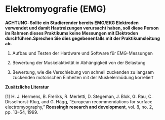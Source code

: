 # **Elektromyografie (EMG)**

**ACHTUNG: Sollte ein Studierender bereits EMG/EKG Elektroden verwendet und damit Hautreizungen verursacht haben, soll diese Person im Rahmen dieses Praktikums keine Messungen mit Elektroden durchführen.Sprechen Sie dies gegebenenfalls mit der Praktikumsleitung ab.**

1. Aufbau und Testen der Hardware und Software für EMG-Messungen

2. Bewertung der Muskelaktivität in Abhängigkeit von der Belastung

3. Bewertung, wie die Verschiebung von schnell zuckenden zu langsam
zuckenden motorischen Einheiten mit der Muskelermüdung korreliert

**Zusätzliche Literatur**


<a id="1">[1]</a> 
H. J. Hermens, B. Freriks, R. Merletti, D. Stegeman, J. Blok, G. Rau,
C. Disselhorst-Klug, and G. Hägg, “European recommendations for surface
electromyography,” **Roessingh research and development**, vol. 8, no. 2,
pp. 13–54, 1999.
